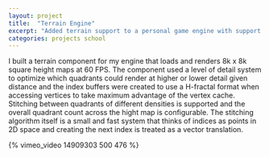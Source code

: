 ```yaml
---
layout: project
title:  "Terrain Engine"
excerpt: "Added terrain support to a personal game engine with support for up to 8k heightmaps. Both generation and presentation were optimized such that loading even large datasets took no more than a couple of seconds and rendering supported almost per-pixel triangle density."
categories: projects school
---
```


I built a terrain component for my engine that loads and renders 8k x 8k square height maps at 60 FPS. The component used a level of detail system to optimize which quadrants could render at higher or lower detail given distance and the index buffers were created to use a H-fractal format when accessing vertices to take maximum advantage of the vertex cache. Stitching between quadrants of different densities is supported and the overall quadrant count across the hight map is configurable. The stitching algorithm itself is a small and fast system that thinks of indices as points in 2D space and creating the next index is treated as a vector translation.

{% vimeo_video 14909303 500 476 %}